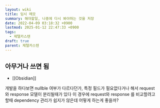 ```yaml
---
layout: wiki
title: 임시 메모
summary: 해야할일, 나중에 다시 봐야하는 것을 저장
date: 2022-04-09 03:18:32 +0900
lastmod: 2025-01-12 22:47:33 +0900
tags:
  - 제텔카스텐
draft: true
parent: 제텔카스텐
---
```


## 아무거나 쓰면 됨

- [[Obsidian]]

개발을 하다보면 nullble 여부가 다르다던가, 특정 필드가 필요없다거나 해서 request와 response 모델이 분리될때가 있다
이 경우에 request와 response 를 비교할려고 할때 dependency 관리가 쉽지가 않은데 어떻게 하는게 좋을까?